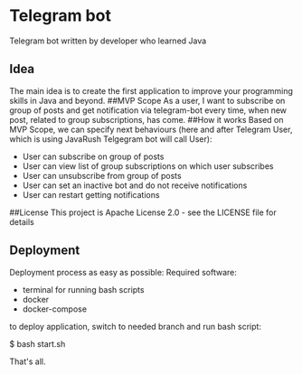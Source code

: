 # Telegram bot
Telegram bot written by developer who learned Java
## Idea 
The main idea is to create the first application to improve your programming skills in Java and beyond.
##MVP Scope
As a user, I want to subscribe on group of posts and get notification via telegram-bot every time, when new post, related to group subscriptions, has come.
##How it works
Based on MVP Scope, we can specify next behaviours (here and after Telegram User, which is using JavaRush Telgegram bot will call User):
<ul>
<li>User can subscribe on group of posts</li>
<li>User can view list of group subscriptions on which user subscribes</li>
<li>User can unsubscribe from group of posts</li>
<li>User can set an inactive bot and do not receive notifications</li>
<li>User can restart getting notifications</li>
</ul>

##License
This project is Apache License 2.0 - see the LICENSE file for details

## Deployment
Deployment process as easy as possible:
Required software:
- terminal for running bash scripts
- docker
- docker-compose

to deploy application, switch to needed branch and run bash script:

$ bash start.sh 

That's all.
